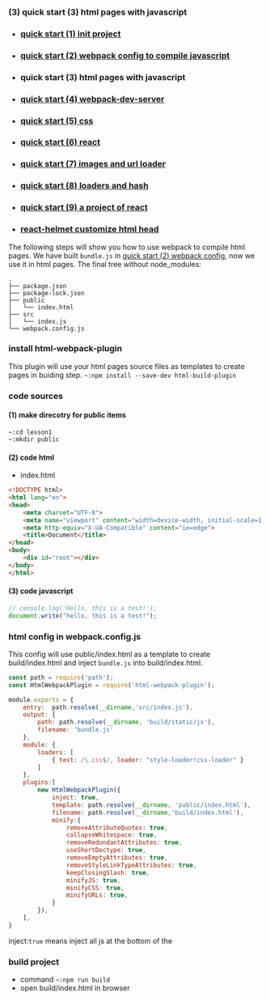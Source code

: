 ### **(3) quick start (3) html pages with javascript**


+ ### [quick start (1) init project](https://www.jianshu.com/p/b5df2e74aa20)
+ ### [quick start (2) webpack config to compile javascript](https://www.jianshu.com/p/71e4b19c1264)
+ ### quick start (3) html pages with javascript
+ ### [quick start (4) webpack-dev-server](https://www.jianshu.com/p/58dd29b62500)
+ ### [quick start (5) css](https://www.jianshu.com/p/e98d4c4d34cf)
+ ### [quick start (6) react](https://www.jianshu.com/p/9b31cb59ecb5)
+ ### [quick start (7) images and url loader](https://www.jianshu.com/p/30cf1c8bb2b1)
+ ### [quick start (8) loaders and hash](https://www.jianshu.com/p/64fe50f2d3ad)
+ ### [quick start (9) a project of react](https://www.jianshu.com/p/395b299fa8f0)
+ ### [react-helmet customize html head](https://www.jianshu.com/p/97ced0c8f891)

The following steps will show you how to use webpack to compile html pages.
We have built ```bundle.js``` in [quick start (2) webpack config](/p/71e4b19c1264), now we use it in html pages.
The final tree without node_modules:
```
.
├── package.json
├── package-lock.json
├── public
│   └── index.html
├── src
│   └── index.js
└── webpack.config.js
```
### install html-webpack-plugin
This plugin will use your html pages source files as templates to create pages in buiding step.
```~:npm install --save-dev html-build-plugin```
### code sources
#### (1) make direcotry for public items
```
~:cd lesson1
~:mkdir public
```
#### (2) code html
+ index.html
```html
<!DOCTYPE html>
<html lang="en">
<head>
    <meta charset="UTF-8">
    <meta name="viewport" content="width=device-width, initial-scale=1.0">
    <meta http-equiv="X-UA-Compatible" content="ie=edge">
    <title>Document</title>
</head>
<body>
    <div id="root"></div>
</body>
</html>
```
#### (3) code javascript
```js
// console.log('Hello, this is a test!');
document.write("hello, this is a test!");
```
### html config in webpack.config.js
This config will use public/index.html as a template to create build/index.html and inject ```bundle.js``` into build/index.html.
```js
const path = require('path');
const HtmlWebpackPlugin = require('html-webpack-plugin');

module.exports = {
    entry:  path.resolve(__dirname,'src/index.js'),
    output: {
        path: path.resolve(__dirname, 'build/static/js'),
        filename: 'bundle.js'
    },
    module: {
        loaders: [
            { test: /\.css$/, loader: "style-loader!css-loader" }
        ]
    },
    plugins:[
        new HtmlWebpackPlugin({
            inject: true, 
            template: path.resolve(__dirname, 'public/index.html'),
            filename: path.resolve(__dirname,'build/index.html'),
            minify:{
                removeAttributeQuotes: true,
                collapseWhitespace: true,
                removeRedundantAttributes: true,
                useShortDoctype: true,
                removeEmptyAttributes: true,
                removeStyleLinkTypeAttributes: true,
                keepClosingSlash: true,
                minifyJS: true,
                minifyCSS: true,
                minifyURLs: true,
            }
        }),
    ],
}
```
inject:```true``` means inject all js at the bottom of the <body>

### build project
+ command
```~:npm run build```
+ open build/index.html in browser